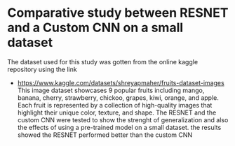 # Comparative study between RESNET and a Custom CNN on a small dataset
The dataset used for this study was gotten from the online kaggle repository using the link
- https://www.kaggle.com/datasets/shreyapmaher/fruits-dataset-images
This image dataset showcases 9 popular fruits including mango, banana, cherry, strawberry,
chickoo, grapes, kiwi, orange, and apple. Each fruit is represented by a collection of
high-quality images that highlight their unique color, texture, and shape.
The RESNET and the custom CNN were tested to show the strenght of generalization and also the
effects of using a pre-trained model on a small dataset.
the results showed the RESNET performed better than the custom CNN
